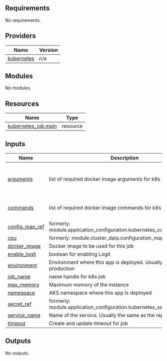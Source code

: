## Requirements

No requirements.

## Providers

| Name | Version |
|------|---------|
| <a name="provider_kubernetes"></a> [kubernetes](#provider\_kubernetes) | n/a |

## Modules

No modules.

## Resources

| Name | Type |
|------|------|
| [kubernetes_job.main](https://registry.terraform.io/providers/hashicorp/kubernetes/latest/docs/resources/job) | resource |

## Inputs

| Name | Description | Type | Default | Required |
|------|-------------|------|---------|:--------:|
| <a name="input_arguments"></a> [arguments](#input\_arguments) | list of required docker image arguments for k8s job to run | `list(string)` | <pre>[<br/>  "exec",<br/>  "rails",<br/>  "db:prepare"<br/>]</pre> | no |
| <a name="input_commands"></a> [commands](#input\_commands) | list of required docker image commands for k8s job to run | `list(string)` | <pre>[<br/>  "bundle"<br/>]</pre> | no |
| <a name="input_config_map_ref"></a> [config\_map\_ref](#input\_config\_map\_ref) | formerly: module.application\_configuration.kubernetes\_config\_map\_name | `string` | n/a | yes |
| <a name="input_cpu"></a> [cpu](#input\_cpu) | formerly: module.cluster\_data.configuration\_map.cpu\_min | `string` | n/a | yes |
| <a name="input_docker_image"></a> [docker\_image](#input\_docker\_image) | Docker image to be used for this job | `any` | n/a | yes |
| <a name="input_enable_logit"></a> [enable\_logit](#input\_enable\_logit) | boolean for enabling Logit | `string` | `"false"` | no |
| <a name="input_environment"></a> [environment](#input\_environment) | Environment where this app is deployed. Usually test or production | `any` | n/a | yes |
| <a name="input_job_name"></a> [job\_name](#input\_job\_name) | name handle for k8s job | `string` | `"migration"` | no |
| <a name="input_max_memory"></a> [max\_memory](#input\_max\_memory) | Maximum memory of the instance | `string` | `"1Gi"` | no |
| <a name="input_namespace"></a> [namespace](#input\_namespace) | AKS namespace where this app is deployed | `any` | n/a | yes |
| <a name="input_secret_ref"></a> [secret\_ref](#input\_secret\_ref) | formerly: module.application\_configuration.kubernetes\_secret\_name | `string` | n/a | yes |
| <a name="input_service_name"></a> [service\_name](#input\_service\_name) | Name of the service. Usually the same as the repo name | `any` | n/a | yes |
| <a name="input_timeout"></a> [timeout](#input\_timeout) | Create and update timeout for job | `string` | `"15m"` | no |

## Outputs

No outputs.

